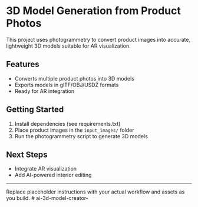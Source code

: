 # 3D Model Generation from Product Photos

This project uses photogrammetry to convert product images into accurate, lightweight 3D models suitable for AR visualization.

## Features
- Converts multiple product photos into 3D models
- Exports models in glTF/OBJ/USDZ formats
- Ready for AR integration

## Getting Started
1. Install dependencies (see requirements.txt)
2. Place product images in the `input_images/` folder
3. Run the photogrammetry script to generate 3D models

## Next Steps
- Integrate AR visualization
- Add AI-powered interior editing

---

Replace placeholder instructions with your actual workflow and assets as you build.
#   a i - 3 d - m o d e l - c r e a t o r -  
 